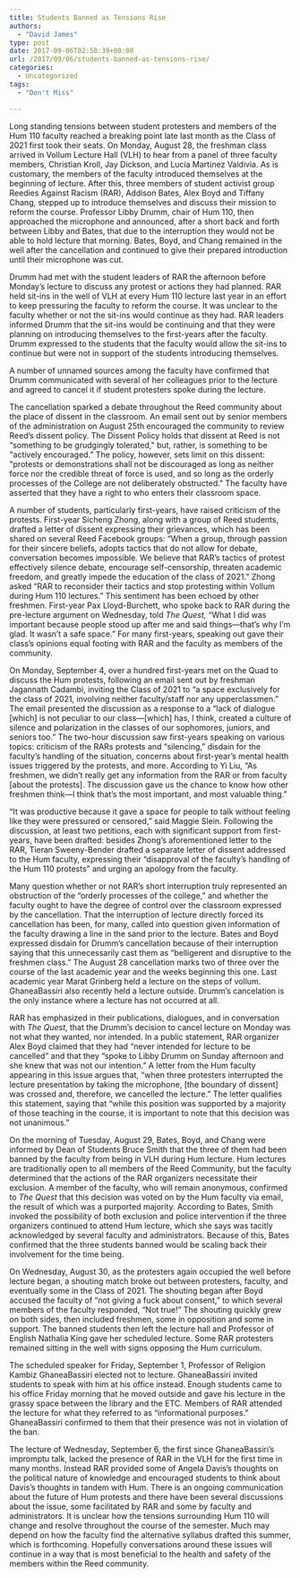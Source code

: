 ```yaml
---
title: Students Banned as Tensions Rise
authors: 
  - "David James"
type: post
date: 2017-09-06T02:50:39+00:00
url: /2017/09/06/students-banned-as-tensions-rise/
categories:
  - Uncategorized
tags:
  - "Don't Miss"

---
```

Long standing tensions between student protesters and members of the Hum 110 faculty reached a breaking point late last month as the Class of 2021 first took their seats. On Monday, August 28, the freshman class arrived in Vollum Lecture Hall (VLH) to hear from a panel of three faculty members, Christian Kroll, Jay Dickson, and Lucía Martίnez Valdivia. As is customary, the members of the faculty introduced themselves at the beginning of lecture. After this, three members of student activist group Reedies Against Racism (RAR), Addison Bates, Alex Boyd and Tiffany Chang, stepped up to introduce themselves and discuss their mission to reform the course. Professor Libby Drumm, chair of Hum 110, then approached the microphone and announced, after a short back and forth between Libby and Bates, that due to the interruption they would not be able to hold lecture that morning. Bates, Boyd, and Chang remained in the well after the cancellation and continued to give their prepared introduction until their microphone was cut.

Drumm had met with the student leaders of RAR the afternoon before Monday’s lecture to discuss any protest or actions they had planned. RAR held sit-ins in the well of VLH at every Hum 110 lecture last year in an effort to keep pressuring the faculty to reform the course. It was unclear to the faculty whether or not the sit-ins would continue as they had. RAR leaders informed Drumm that the sit-ins would be continuing and that they were planning on introducing themselves to the first-years after the faculty. Drumm expressed to the students that the faculty would allow the sit-ins to continue but were not in support of the students introducing themselves.

A number of unnamed sources among the faculty have confirmed that Drumm communicated with several of her colleagues prior to the lecture and agreed to cancel it if student protesters spoke during the lecture.

The cancellation sparked a debate throughout the Reed community about the place of dissent in the classroom. An email sent out by senior members of the administration on August 25th encouraged the community to review Reed’s dissent policy. The Dissent Policy holds that dissent at Reed is not “something to be grudgingly tolerated," but, rather, is something to be "actively encouraged.” The policy, however, sets limit on this dissent: "protests or demonstrations shall not be discouraged as long as neither force nor the credible threat of force is used, and so long as the orderly processes of the College are not deliberately obstructed." The faculty have asserted that they have a right to who enters their classroom space.

A number of students, particularly first-years, have raised criticism of the protests. First-year Sicheng Zhong, along with a group of Reed students, drafted a letter of dissent expressing their grievances, which has been shared on several Reed Facebook groups: “When a group, through passion for their sincere beliefs, adopts tactics that do not allow for debate, conversation becomes impossible. We believe that RAR’s tactics of protest effectively silence debate, encourage self-censorship, threaten academic freedom, and greatly impede the education of the class of 2021.” Zhong asked “RAR to reconsider their tactics and stop protesting within Vollum during Hum 110 lectures.” This sentiment has been echoed by other freshmen. First-year Pax Lloyd-Burchett, who spoke back to RAR during the pre-lecture argument on Wednesday, told *The Quest,* “What I did was important because people stood up after me and said things—that’s why I’m glad. It wasn’t a safe space.” For many first-years, speaking out gave their class’s opinions equal footing with RAR and the faculty as members of the community.

On Monday, September 4, over a hundred first-years met on the Quad to discuss the Hum protests, following an email sent out by freshman Jagannath Cadambi, inviting the Class of 2021 to “a space exclusively for the class of 2021, involving neither faculty/staff nor any upperclassmen.” The email presented the discussion as a response to a “lack of dialogue \[which\] is not peculiar to our class—\[which\] has, I think, created a culture of silence and polarization in the classes of our sophomores, juniors, and seniors too.” The two-hour discussion saw first-years speaking on various topics: criticism of the RARs protests and “silencing,” disdain for the faculty’s handling of the situation, concerns about first-year’s mental health issues triggered by the protests, and more. According to Yi Liu, “As freshmen, we didn’t really get any information from the RAR or from faculty \[about the protests\]. The discussion gave us the chance to know how other freshmen think—I think that’s the most important, and most valuable thing.”

“It was productive because it gave a space for people to talk without feeling like they were pressured or censored,” said Maggie Slein. Following the discussion, at least two petitions, each with significant support from first-years, have been drafted: besides Zhong’s aforementioned letter to the RAR, Tieran Sweeny-Bender drafted a separate letter of dissent addressed to the Hum faculty, expressing their “disapproval of the faculty’s handling of the Hum 110 protests” and urging an apology from the faculty.

Many question whether or not RAR’s short interruption truly represented an obstruction of the “orderly processes of the college,” and whether the faculty ought to have the degree of control over the classroom expressed by the cancellation. That the interruption of lecture directly forced its cancellation has been, for many, called into question given information of the faculty drawing a line in the sand prior to the lecture. Bates and Boyd expressed disdain for Drumm’s cancellation because of their interruption saying that this unnecessarily cast them as “belligerent and disruptive to the freshmen class.” The August 28 cancellation marks two of three over the course of the last academic year and the weeks beginning this one. Last academic year Marat Grinberg held a lecture on the steps of vollum. GhaneaBassiri also recently held a lecture outside. Drumm’s cancelation is the only instance where a lecture has not occurred at all.

RAR has emphasized in their publications, dialogues, and in conversation with *The Quest*, that the Drumm’s decision to cancel lecture on Monday was not what they wanted, nor intended. In a public statement, RAR organizer Alex Boyd claimed that they had “never intended for lecture to be cancelled” and that they “spoke to Libby Drumm on Sunday afternoon and she knew that was not our intention.” A letter from the Hum faculty appearing in this issue argues that, “when three protesters interrupted the lecture presentation by taking the microphone, \[the boundary of dissent\] was crossed and, therefore, we cancelled the lecture.” The letter qualifies this statement, saying that “while this position was supported by a majority of those teaching in the course, it is important to note that this decision was not unanimous.”

On the morning of Tuesday, August 29, Bates, Boyd, and Chang were informed by Dean of Students Bruce Smith that the three of them had been banned by the faculty from being in VLH during Hum lecture. Hum lectures are traditionally open to all members of the Reed Community, but the faculty determined that the actions of the RAR organizers necessitate their exclusion. A member of the faculty, who will remain anonymous, confirmed to *The Quest* that this decision was voted on by the Hum faculty via email, the result of which was a purported majority. According to Bates, Smith invoked the possibility of both exclusion and police intervention if the three organizers continued to attend Hum lecture, which she says was tacitly acknowledged by several faculty and administrators. Because of this, Bates confirmed that the three students banned would be scaling back their involvement for the time being.

On Wednesday, August 30, as the protesters again occupied the well before lecture began, a shouting match broke out between protesters, faculty, and eventually some in the Class of 2021. The shouting began after Boyd accused the faculty of “not giving a fuck about consent,” to which several members of the faculty responded, “Not true!” The shouting quickly grew on both sides, then included freshmen, some in opposition and some in support. The banned students then left the lecture hall and Professor of English Nathalia King gave her scheduled lecture. Some RAR protesters remained sitting in the well with signs opposing the Hum curriculum.

The scheduled speaker for Friday, September 1, Professor of Religion Kambiz GhaneaBassiri elected not to lecture. GhaneaBassiri invited students to speak with him at his office instead. Enough students came to his office Friday morning that he moved outside and gave his lecture in the grassy space between the library and the ETC. Members of RAR attended the lecture for what they referred to as “informational purposes.” GhaneaBassiri confirmed to them that their presence was not in violation of the ban.

The lecture of Wednesday, September 6, the first since GhaneaBassiri’s impromptu talk, lacked the presence of RAR in the VLH for the first time in many months. Instead RAR provided some of Angela Davis’s thoughts on the political nature of knowledge and encouraged students to think about Davis’s thoughts in tandem with Hum. There is an ongoing communication about the future of Hum protests and there have been several discussions about the issue, some facilitated by RAR and some by faculty and administrators. It is unclear how the tensions surrounding Hum 110 will change and resolve throughout the course of the semester. Much may depend on how the faculty find the alternative syllabus drafted this summer, which is forthcoming. Hopefully conversations around these issues will continue in a way that is most beneficial to the health and safety of the members within the Reed community.

